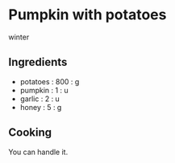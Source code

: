 # Pumpkin with potatoes
winter
## Ingredients
* potatoes : 800 : g
* pumpkin : 1 : u
* garlic : 2 : u
* honey : 5 : g
## Cooking
You can handle it.
